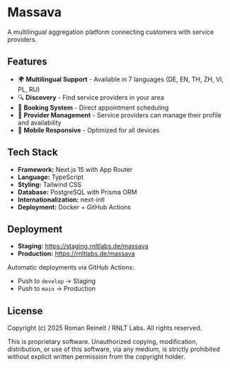 # Massava

A multilingual aggregation platform connecting customers with service providers.

## Features

- 🌍 **Multilingual Support** - Available in 7 languages (DE, EN, TH, ZH, VI, PL, RU)
- 🔍 **Discovery** - Find service providers in your area
- 📅 **Booking System** - Direct appointment scheduling
- 🏢 **Provider Management** - Service providers can manage their profile and availability
- 📱 **Mobile Responsive** - Optimized for all devices

## Tech Stack

- **Framework:** Next.js 15 with App Router
- **Language:** TypeScript
- **Styling:** Tailwind CSS
- **Database:** PostgreSQL with Prisma ORM
- **Internationalization:** next-intl
- **Deployment:** Docker + GitHub Actions

## Deployment

- **Staging:** https://staging.rnltlabs.de/massava
- **Production:** https://rnltlabs.de/massava

Automatic deployments via GitHub Actions:
- Push to `develop` → Staging
- Push to `main` → Production

## License

Copyright (c) 2025 Roman Reinelt / RNLT Labs. All rights reserved.

This is proprietary software. Unauthorized copying, modification, distribution, or use of this software, via any medium, is strictly prohibited without explicit written permission from the copyright holder.
